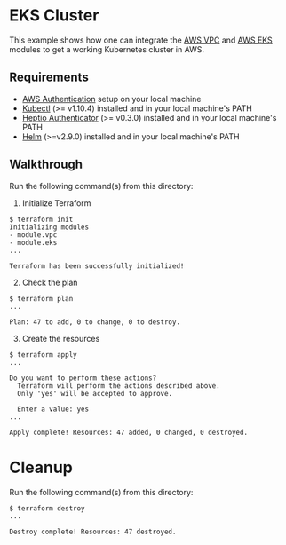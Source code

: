 # EKS Cluster
This example shows how one can integrate the [AWS VPC](https://registry.terraform.io/modules/terraform-aws-modules/vpc/aws) and [AWS EKS](https://registry.terraform.io/modules/terraform-aws-modules/eks/aws) modules to get a working Kubernetes cluster in AWS. 

## Requirements

* [AWS Authentication](https://www.terraform.io/docs/providers/aws/index.html#authentication) setup on your local machine
* [Kubectl](https://kubernetes.io/docs/tasks/tools/install-kubectl/) (>= v1.10.4) installed and in your local machine's PATH
* [Heptio Authenticator](https://github.com/heptio/authenticator) (>= v0.3.0) installed and in your local machine's PATH
* [Helm](https://github.com/kubernetes/helm) (>=v2.9.0) installed and in your local machine's PATH

## Walkthrough
Run the following command(s) from this directory:

1. Initialize Terraform
```console
$ terraform init
Initializing modules
- module.vpc
- module.eks
...

Terraform has been successfully initialized!
```

2. Check the plan
```console
$ terraform plan
...

Plan: 47 to add, 0 to change, 0 to destroy.
```

3. Create the resources
```console
$ terraform apply
...

Do you want to perform these actions?
  Terraform will perform the actions described above.
  Only 'yes' will be accepted to approve.

  Enter a value: yes
...

Apply complete! Resources: 47 added, 0 changed, 0 destroyed.
```

# Cleanup 
Run the following command(s) from this directory:
```console
$ terraform destroy
...

Destroy complete! Resources: 47 destroyed.
```
